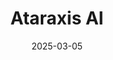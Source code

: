---  
layout: startup_page  
title: "Ataraxis AI"  
id: "ataraxis.ai"  
permalink: "/ataraxisaiataraxis.ai03052025/"  
website: "https://www.ataraxis.ai/"  
funding_round: "Series A"  
funding_amount: "$20.4M"  
investors: "AIX Ventures, Floating Point, Thiel Bio, Founders Fund, Bertelsmann Investments, Giant Ventures, Obvious Ventures, Mario Schlosser, Ryan Fukushima, OpenAI, DeepMind"  
about: "Ataraxis AI is an AI precision medicine company focused on transforming patient outcomes in cancer care using artificial intelligence. Their core product, Ataraxis Breast, is the world’s first AI-native prognostic/predictive platform for breast cancer, providing greater accuracy than standard of care. The company is on track to launch Ataraxis Breast for clinical use later this year and plans to expand its offerings to other cancer types."  
markets: "AI, Healthtech"  
hq: "New York, New York, United States"  
founded_year: "2022"  
linkedin: "https://www.linkedin.com/company/ataraxis-ai"  
twitter: "https://twitter.com/Ataraxis_AI"  
instagram: ""  
facebook: "https://www.facebook.com/61565635036304"  
crunchbase: "https://www.crunchbase.com/organization/ataraxis-4f24"  
pitchbook: "https://pitchbook.com/profiles/company/538847-38"  

date_display: "05-Mar-2025"  
date: "2025-03-05"

# SEO Optimization  
meta_title: "Ataraxis AI - Series A Funding ($20.4M)"  
meta_description: "Ataraxis AI, Ataraxis AI is an AI precision medicine company focused on transforming patient outcomes in cancer care using artificial intelligence. Their core prod..."  
meta_keywords: "Ataraxis AI, AI, Healthtech, Series A funding"  
canonical_url: "https://startup.projectstartups.com/ataraxisaiataraxis.ai03052025/"  
---
